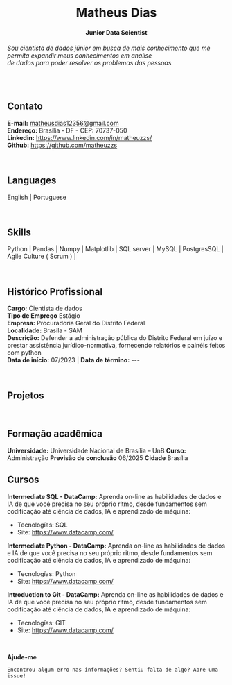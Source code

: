 <h1 align="center">Matheus Dias </h1>
<h4 align="center">Junior Data Scientist</h4>

###### Sou cientista de dados júnior em busca de mais conhecimento que me permita expandir meus conhecimentos em análise <br> de dados para poder resolver os problemas das pessoas.

<br>

## Contato
  **E-mail:** matheusdias12356@gmail.com <br>
  **Endereço:** Brasilia - DF - CEP: 70737-050 <br>
  **Linkedin:** <a href="#">https://www.linkedin.com/in/matheuzzs/ </a> <br>
  **Github:**   <a href="#"> https://github.com/matheuzzs </a>


<br>

## Languages
English |
Portuguese

<br>

## Skills
Python |
Pandas |
Numpy | 
Matplotlib | 
SQL server | 
MySQL | 
PostgresSQL |
Agile Culture ( Scrum ) |


<br>

## Histórico Profissional
**Cargo:** Cientista de dados <br>
**Tipo de Emprego** Estágio <br>
**Empresa:** Procuradoria Geral do Distrito Federal <br>
**Localidade:** Brasila - SAM <br>
**Descrição:** Defender a administração pública do Distrito Federal em juízo e prestar assistência jurídico-normativa, fornecendo relatórios e painéis feitos com python <br>
**Data de início:** 07/2023 | **Data de término:** ---

<br>


## Projetos


<br>

## Formação acadêmica 
**Universidade:** Universidade Nacional de Brasília – UnB
**Curso:** Administração
**Previsão de conclusão** 06/2025
**Cidade** Brasília

## Cursos
**Intermediate SQL - DataCamp:** Aprenda on-line as habilidades de dados e IA de que você precisa no seu próprio ritmo, desde fundamentos sem codificação até ciência de dados, IA e aprendizado de máquina:
 * Tecnologías: SQL
 * Site: https://www.datacamp.com/

**Intermediate Python - DataCamp:** Aprenda on-line as habilidades de dados e IA de que você precisa no seu próprio ritmo, desde fundamentos sem codificação até ciência de dados, IA e aprendizado de máquina:
 * Tecnologías: Python
 * Site: https://www.datacamp.com/

**Introduction to Git - DataCamp:** Aprenda on-line as habilidades de dados e IA de que você precisa no seu próprio ritmo, desde fundamentos sem codificação até ciência de dados, IA e aprendizado de máquina:
 * Tecnologías: GIT
 * Site: https://www.datacamp.com/
 

<br>

**Ajude-me**
```
Encontrou algum erro nas informações? Sentiu falta de algo? Abre uma issue!
```
